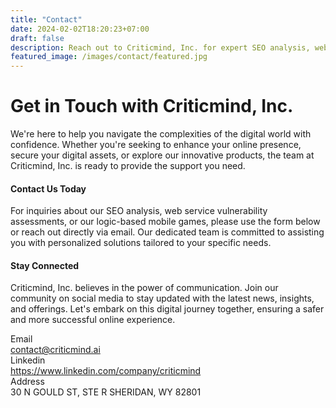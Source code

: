 ```yaml
---
title: "Contact"
date: 2024-02-02T18:20:23+07:00
draft: false
description: Reach out to Criticmind, Inc. for expert SEO analysis, web service vulnerability assessments, and engaging mobile games. Contact us for personalized digital solutions and support.
featured_image: /images/contact/featured.jpg
---
```


# Get in Touch with Criticmind, Inc.

We're here to help you navigate the complexities of the digital world with confidence. Whether you're seeking to enhance your online presence, secure your digital assets, or explore our innovative products, the team at Criticmind, Inc. is ready to provide the support you need.

#### Contact Us Today

For inquiries about our SEO analysis, web service vulnerability assessments, or our logic-based mobile games, please use the form below or reach out directly via email. Our dedicated team is committed to assisting you with personalized solutions tailored to your specific needs.

#### Stay Connected

Criticmind, Inc. believes in the power of communication. Join our community on social media to stay updated with the latest news, insights, and offerings. Let's embark on this digital journey together, ensuring a safer and more successful online experience.

<div>
  <div class="grid grid-cols-1 gap-x-8 gap-y-6 sm:grid-cols-3">
    <div>
      <label class="block text-sm font-semibold leading-6 text-white">Email</label>
    </div>
    <div class="sm:col-span-2">
      <a href="mailto:contact@criticmind.ai">contact@criticmind.ai</a>
    </div>
    <div>
      <label class="block text-sm font-semibold leading-6 text-white">Linkedin</label>
    </div>
    <div class="sm:col-span-2">
      <a href="https://www.linkedin.com/company/criticmind" target="_blank">https://www.linkedin.com/company/criticmind</a>
    </div>
    <div>
      <label class="block text-sm font-semibold leading-6 text-white">Address</label>
    </div>
    <div class="sm:col-span-2">
      30 N GOULD ST, STE R SHERIDAN, WY 82801
    </div>
  </div>
</div>
